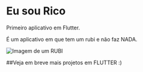 # Eu sou Rico

Primeiro aplicativo em Flutter.

É um aplicativo em que tem um rubi e não faz NADA.

<img src="C:\Users\estagio01.ti\Pictures\Screenshots\aplicativo_eu_sou_rico.png" alt="Imagem de um RUBI">

##Veja em breve mais projetos em FLUTTER :)

